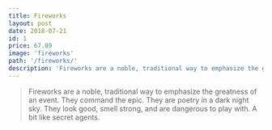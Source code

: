 ```yaml
---
title: Fireworks
layout: post
date: 2018-07-21
id: 1
price: 67.89
image: 'fireworks'
path: '/fireworks/'
description: 'Fireworks are a noble, traditional way to emphasize the greatness of an event.'
---
```


> Fireworks are a noble, traditional way to emphasize the greatness of an event. They command the epic. They are poetry in a dark night sky. They look good, smell strong, and are dangerous to play with. A bit like secret agents.
